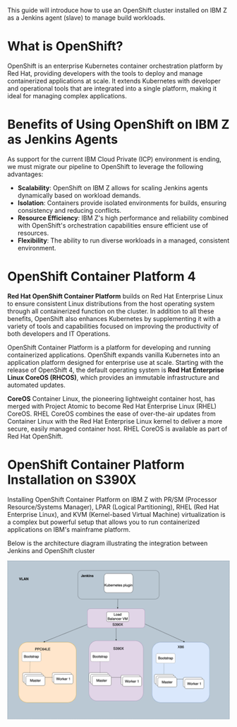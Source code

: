 
This guide will introduce how to use an OpenShift cluster installed on IBM Z as a Jenkins agent (slave) to manage build workloads.

# What is OpenShift?

OpenShift is an enterprise Kubernetes container orchestration platform by Red Hat, providing developers with the tools to deploy and manage containerized applications at scale. It extends Kubernetes with developer and operational tools that are integrated into a single platform, making it ideal for managing complex applications.

# Benefits of Using OpenShift on IBM Z as Jenkins Agents

As support for the current IBM Cloud Private (ICP) environment is ending, we must migrate our pipeline to OpenShift to leverage the following advantages:

- **Scalability**: OpenShift on IBM Z allows for scaling Jenkins agents dynamically based on workload demands.
- **Isolation**: Containers provide isolated environments for builds, ensuring consistency and reducing conflicts.
- **Resource Efficiency**: IBM Z's high performance and reliability combined with OpenShift's orchestration capabilities ensure efficient use of resources.
- **Flexibility**: The ability to run diverse workloads in a managed, consistent environment.

# OpenShift Container Platform 4

**Red Hat OpenShift Container Platform** builds on Red Hat Enterprise Linux to ensure consistent Linux distributions from the host operating system through all containerized function on the cluster. In addition to all these benefits, OpenShift also enhances Kubernetes by supplementing it with a variety of tools and capabilities focused on improving the productivity of both developers and IT Operations.

OpenShift Container Platform is a platform for developing and running containerized applications. OpenShift expands vanilla Kubernetes into an application platform designed for enterprise use at scale. Starting with the release of OpenShift 4, the default operating system is **Red Hat Enterprise Linux CoreOS (RHCOS)**, which provides an immutable infrastructure and automated updates.

**CoreOS** Container Linux, the pioneering lightweight container host, has merged with Project Atomic to become Red Hat Enterprise Linux (RHEL) CoreOS. RHEL CoreOS combines the ease of over-the-air updates from Container Linux with the Red Hat Enterprise Linux kernel to deliver a more secure, easily managed container host. RHEL CoreOS is available as part of Red Hat OpenShift.


# OpenShift Container Platform Installation on S390X

Installing OpenShift Container Platform on IBM Z with PR/SM (Processor Resource/Systems Manager), LPAR (Logical Partitioning), RHEL (Red Hat Enterprise Linux), and KVM (Kernel-based Virtual Machine) virtualization is a complex but powerful setup that allows you to run containerized applications on IBM's mainframe platform. 

Below is the architecture diagram illustrating the integration between Jenkins and OpenShift cluster

![architecture diagram](images/ArchitectureDiagram1.png)
